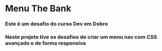 <h1>Menu The Bank</h1>

<h3>Este é um desafio do curso Dev em Dobro</h3>

<h3>Neste projeto tive os desafios de criar um menu nav com CSS avançado e de forma responsiva</h3>